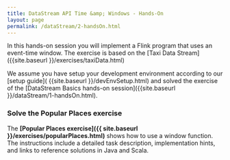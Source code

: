 ```yaml
---
title: DataStream API Time &amp; Windows - Hands-On
layout: page
permalink: /dataStream/2-handsOn.html
---
```


In this hands-on session you will implement a Flink program that uses an event-time window. 
The exercise is based on the [Taxi Data Stream]({{site.baseurl }}/exercises/taxiData.html)

We assume you have setup your development environment according to our [setup guide]( {{site.baseurl }}/devEnvSetup.html) and solved the exercise of the [DataStream Basics hands-on session]({{site.baseurl }}/dataStream/1-handsOn.html).

### Solve the Popular Places exercise

The **[Popular Places exercise]({{ site.baseurl }}/exercises/popularPlaces.html)** shows how to use a window function. The instructions include a detailed task description, implementation hints, and links to reference solutions in Java and Scala.

